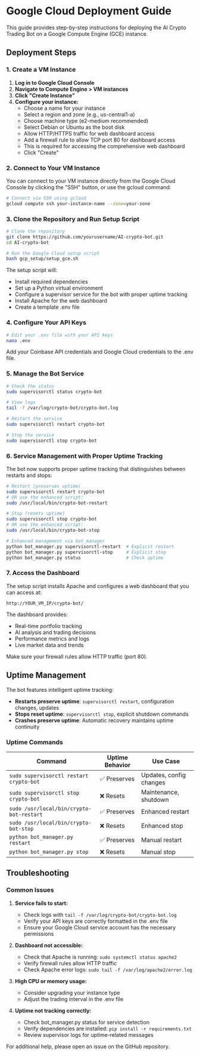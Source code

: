# Google Cloud Deployment Guide

This guide provides step-by-step instructions for deploying the AI Crypto Trading Bot on a Google Compute Engine (GCE) instance.

## Deployment Steps

### 1. Create a VM Instance

1. **Log in to Google Cloud Console**
2. **Navigate to Compute Engine > VM instances**
3. **Click "Create Instance"**
4. **Configure your instance:**
   - Choose a name for your instance
   - Select a region and zone (e.g., us-central1-a)
   - Choose machine type (e2-medium recommended)
   - Select Debian or Ubuntu as the boot disk
   - Allow HTTP/HTTPS traffic for web dashboard access
   - Add a firewall rule to allow TCP port 80 for dashboard access
   - This is required for accessing the comprehensive web dashboard
   - Click "Create"

### 2. Connect to Your VM Instance

You can connect to your VM instance directly from the Google Cloud Console by clicking the "SSH" button, or use the gcloud command:

```bash
# Connect via SSH using gcloud
gcloud compute ssh your-instance-name --zone=your-zone
```

### 3. Clone the Repository and Run Setup Script

```bash
# Clone the repository
git clone https://github.com/yourusername/AI-crypto-bot.git
cd AI-crypto-bot

# Run the Google Cloud setup script
bash gcp_setup/setup_gce.sh
```

The setup script will:
- Install required dependencies
- Set up a Python virtual environment
- Configure a supervisor service for the bot with proper uptime tracking
- Install Apache for the web dashboard
- Create a template .env file

### 4. Configure Your API Keys

```bash
# Edit your .env file with your API keys
nano .env
```

Add your Coinbase API credentials and Google Cloud credentials to the .env file.

### 5. Manage the Bot Service

```bash
# Check the status
sudo supervisorctl status crypto-bot

# View logs
tail -f /var/log/crypto-bot/crypto-bot.log

# Restart the service
sudo supervisorctl restart crypto-bot

# Stop the service
sudo supervisorctl stop crypto-bot
```

### 6. Service Management with Proper Uptime Tracking

The bot now supports proper uptime tracking that distinguishes between restarts and stops:

```bash
# Restart (preserves uptime)
sudo supervisorctl restart crypto-bot
# OR use the enhanced script:
sudo /usr/local/bin/crypto-bot-restart

# Stop (resets uptime)
sudo supervisorctl stop crypto-bot
# OR use the enhanced script:
sudo /usr/local/bin/crypto-bot-stop

# Enhanced management via bot_manager
python bot_manager.py supervisorctl-restart  # Explicit restart
python bot_manager.py supervisorctl-stop     # Explicit stop
python bot_manager.py status                 # Check uptime
```

### 7. Access the Dashboard

The setup script installs Apache and configures a web dashboard that you can access at:

```
http://YOUR_VM_IP/crypto-bot/
```

The dashboard provides:
- Real-time portfolio tracking
- AI analysis and trading decisions
- Performance metrics and logs
- Live market data and trends

Make sure your firewall rules allow HTTP traffic (port 80).

## Uptime Management

The bot features intelligent uptime tracking:

- **Restarts preserve uptime**: `supervisorctl restart`, configuration changes, updates
- **Stops reset uptime**: `supervisorctl stop`, explicit shutdown commands
- **Crashes preserve uptime**: Automatic recovery maintains uptime continuity

### Uptime Commands

| Command | Uptime Behavior | Use Case |
|---------|----------------|----------|
| `sudo supervisorctl restart crypto-bot` | ✅ Preserves | Updates, config changes |
| `sudo supervisorctl stop crypto-bot` | ❌ Resets | Maintenance, shutdown |
| `sudo /usr/local/bin/crypto-bot-restart` | ✅ Preserves | Enhanced restart |
| `sudo /usr/local/bin/crypto-bot-stop` | ❌ Resets | Enhanced stop |
| `python bot_manager.py restart` | ✅ Preserves | Manual restart |
| `python bot_manager.py stop` | ❌ Resets | Manual stop |

## Troubleshooting

### Common Issues

1. **Service fails to start:**
   - Check logs with `tail -f /var/log/crypto-bot/crypto-bot.log`
   - Verify your API keys are correctly formatted in the .env file
   - Ensure your Google Cloud service account has the necessary permissions

2. **Dashboard not accessible:**
   - Check that Apache is running: `sudo systemctl status apache2`
   - Verify firewall rules allow HTTP traffic
   - Check Apache error logs: `sudo tail -f /var/log/apache2/error.log`

3. **High CPU or memory usage:**
   - Consider upgrading your instance type
   - Adjust the trading interval in the .env file

4. **Uptime not tracking correctly:**
   - Check bot_manager.py status for service detection
   - Verify dependencies are installed: `pip install -r requirements.txt`
   - Review supervisor logs for uptime-related messages

For additional help, please open an issue on the GitHub repository.
